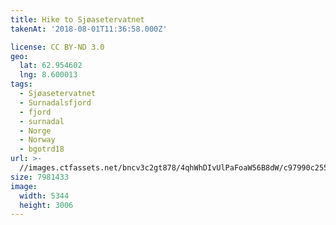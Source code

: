 ```yaml
---
title: Hike to Sjøasetervatnet
takenAt: '2018-08-01T11:36:58.000Z'

license: CC BY-ND 3.0
geo:
  lat: 62.954602
  lng: 8.600013
tags:
  - Sjøasetervatnet
  - Surnadalsfjord
  - fjord
  - surnadal
  - Norge
  - Norway
  - bgotrd18
url: >-
  //images.ctfassets.net/bncv3c2gt878/4qhWhDIvUlPaFoaW56B8dW/c97990c2551c75f9c4c98c93dcde475b/hike-to-sjasetervatnet_42955679715_o
size: 7981433
image:
  width: 5344
  height: 3006
---
```

